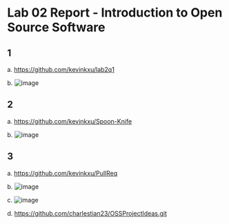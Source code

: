 # Lab 02 Report - Introduction to Open Source Software

## 1

a. https://github.com/kevinkxu/lab2q1

b. ![image](https://user-images.githubusercontent.com/35581753/171906618-0551a4fc-e2c9-4419-9b3f-4a2ea1b5199e.png)

## 2

a. https://github.com/kevinkxu/Spoon-Knife

b. ![image](https://user-images.githubusercontent.com/35581753/172252916-2f3ed2ce-b65f-4e58-b425-cd06e0f6425f.png)

## 3

a. https://github.com/kevinkxu/PullReq

b. ![image](https://user-images.githubusercontent.com/35581753/172262494-e5a5507a-5cca-48e8-800f-d5eef2bee5c2.png)

c. ![image](https://user-images.githubusercontent.com/35581753/172263005-9716af2b-0878-4a2a-8b57-9996b439837e.png)

d. https://github.com/charlestian23/OSSProjectIdeas.git

